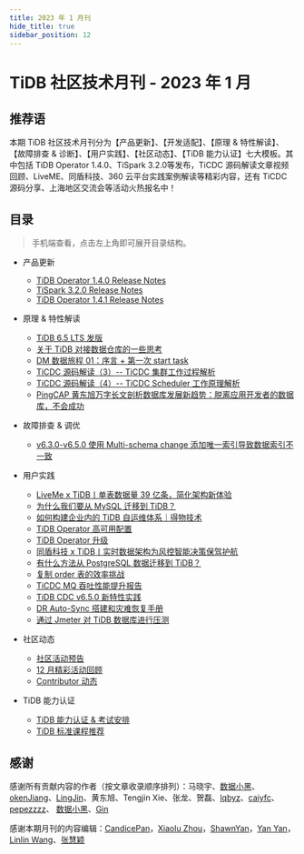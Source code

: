 ```yaml
---
title: 2023 年 1 月刊
hide_title: true
sidebar_position: 12
---
```


# TiDB 社区技术月刊 - 2023 年 1 月

## 推荐语

本期 TiDB 社区技术月刊分为【产品更新】、【开发适配】、【原理 & 特性解读】、【故障排查 & 诊断】、【用户实践】、【社区动态】、【TiDB 能力认证】七大模板。其中包括 TiDB Operator 1.4.0、TiSpark 3.2.0等发布，TiCDC 源码解读文章视频回顾、LiveME、同盾科技、360 云平台实践案例解读等精彩内容，还有 TiCDC 源码分享、上海地区交流会等活动火热报名中！

## 目录

> 手机端查看，点击左上角即可展开目录结构。

- 产品更新
  - [TiDB Operator 1.4.0 Release Notes](1-update/1-tidb-operator-1-4-0.md)
  - [TiSpark 3.2.0 Release Notes](1-update/2-tispark-3-2-0.md)
  - [TiDB Operator 1.4.1 Release Notes](1-update/3-tidb-operator-1-4-1.md)

- 原理 & 特性解读
  - [TiDB 6.5 LTS 发版](3-feature-indepth/1-tidb-6-5-0-lts.md)
  - [关于 TiDB 对接数据仓库的一些思考](3-feature-indepth/2-tidb-6-5-0-data-warehouse.md)
  - [DM 数据旅程 01：序言 + 第一次 start task](3-feature-indepth/3-dm-01-start-task.md)
  - [TiCDC 源码解读（3）-- TiCDC 集群工作过程解析](3-feature-indepth/4-ticdc-3-5-server.md)
  - [TiCDC 源码解读（4）-- TiCDC Scheduler 工作原理解析](3-feature-indepth/5-ticdc-4-scheduler.md)
  - [PingCAP 黄东旭万字长文剖析数据库发展新趋势：脱离应用开发者的数据库，不会成功](3-feature-indepth/6-tidb-db-development-ed-huang.md)
  
- 故障排查 & 调优 
  - [v6.3.0-v6.5.0 使用 Multi-schema change 添加唯一索引导致数据索引不一致](4-trouble-shooting/1-critical-bug-multi-schema-change.md)

- 用户实践
  - [LiveMe x TiDB丨单表数据量 39 亿条，简化架构新体验](5-usercase/1-tidb-liveme-390-million-datas.md)
  - [为什么我们要从 MySQL 迁移到 TiDB？](5-usercase/2-why-mysql-to-tidb.md)
  - [如何构建企业内的 TiDB 自运维体系｜得物技术](5-usercase/3-tidb-dewu.md)
  - [TiDB Operator 高可用配置](5-usercase/4-tidb-operator-high-availability.md)
  - [TiDB Operator 升级](5-usercase/5-tidb-operator-upgrade.md)
  - [同盾科技 x TiDB丨实时数据架构为风控智能决策保驾护航](5-usercase/6-tidb-in-tongdun.md)
  - [有什么方法从 PostgreSQL 数据迁移到 TiDB？](5-usercase/7-postgresql-tidb.md)
  - [复制 order 表的效率挑战](5-usercase/8-tidb-dumpling-order.md)
  - [TiCDC MQ 吞吐性能提升报告](5-usercase/9-ticdc-mq-throughput-performance-improvement-report.md)
  - [TiDB CDC v6.5.0 新特性实践](5-usercase/10-tidb-cdc-6-5-0-practices.md)
  - [DR Auto-Sync 搭建和灾难恢复手册](5-usercase/11-dr-auto-sync.md)
  - [通过 Jmeter 对 TiDB 数据库进行压测](5-usercase/12-jmeter-tidb.md)

- 社区动态
  - [社区活动预告](6-community-news/1-upcoming-events.md)
  - [12 月精彩活动回顾](6-community-news/2-event-summary.md)
  - [Contributor 动态](6-community-news/4-contributors.md)

- TiDB 能力认证
  - [TiDB 能力认证 & 考试安排](7-tidb-certification/1-pcta-pctp.md)
  - [TiDB 标准课程推荐](7-tidb-certification/2-tidb-course.md)

## 感谢

感谢所有贡献内容的作者（按文章收录顺序排列）：马晓宇、[数据小黑](https://tidb.net/u/数据小黑/answer)、[okenJiang](https://tidb.net/u/okenJiang/answer)、[LingJin](https://tidb.net/u/LingJin/answer)、黄东旭、Tengjin Xie、张龙、贺磊、[lqbyz](https://tidb.net/u/lqbyz/answer)、[caiyfc](https://tidb.net/u/caiyfc/answer)、[pepezzzz](https://tidb.net/u/pepezzzz/answer)、 [数据小黑](https://tidb.net/u/%E6%95%B0%E6%8D%AE%E5%B0%8F%E9%BB%91/answer)、[Gin](https://tidb.net/u/Gin/answer)

感谢本期月刊的内容编辑：[CandicePan](https://github.com/Candicepan)，[Xiaolu Zhou](https://github.com/luzizhuo)，[ShawnYan](https://tidb.net/u/ShawnYan/post/all)，[Yan Yan](https://tidb.net/u/YY-ha/answer)，[Linlin Wang](https://github.com/Soline324)、[张慧颖](https://tidb.net/u/hazelll/answer)
